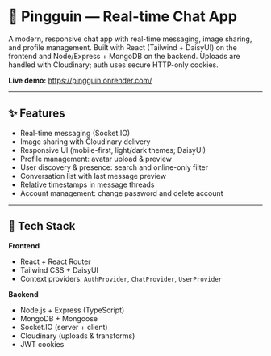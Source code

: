 # 🐧 Pingguin — Real-time Chat App

A modern, responsive chat app with real-time messaging, image sharing, and profile management. Built with React (Tailwind + DaisyUI) on the frontend and Node/Express + MongoDB on the backend. Uploads are handled with Cloudinary; auth uses secure HTTP-only cookies.

**Live demo:** https://pingguin.onrender.com/

---

## ✨ Features

- Real-time messaging (Socket.IO)
- Image sharing with Cloudinary delivery
- Responsive UI (mobile-first, light/dark themes; DaisyUI)
- Profile management: avatar upload & preview
- User discovery & presence: search and online-only filter
- Conversation list with last message preview
- Relative timestamps in message threads
- Account management: change password and delete account

---

## 🧱 Tech Stack

**Frontend**

- React + React Router
- Tailwind CSS + DaisyUI
- Context providers: `AuthProvider`, `ChatProvider`, `UserProvider`

**Backend**

- Node.js + Express (TypeScript)
- MongoDB + Mongoose
- Socket.IO (server + client)
- Cloudinary (uploads & transforms)
- JWT cookies
